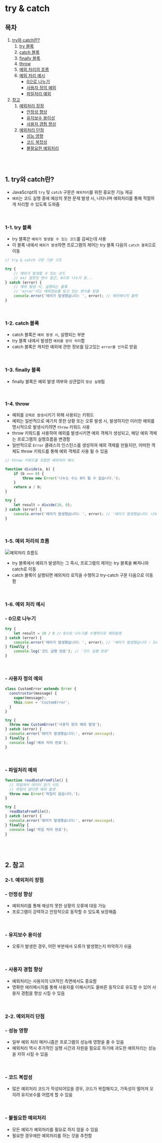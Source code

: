 # try & catch

## 목차

1. [try와 catch란?](#1-try와-catch란)
    1. [try 블록](#1-1-try-블록)
    2. [catch 블록](#1-2-catch-블록)
    3. [finally 블록](#1-3-finally-블록)
    4. [throw](#1-4-throw)
    5. [예외 처리의 흐름](#1-5-예외-처리의-흐름)
    6. [예외 처리 예시](#1-6-예외-처리-예시)
        - [0으로 나누기](#--0으로-나누기)
        - [사용자 정의 예외](#--사용자-정의-예외)
        - [파일처리 예외](#--파일처리-예외)
2. [참고](#2-참고)
    1. [예외처리 장점](#2-1-예외처리-장점)
        - [안정성 향상](#--안정성-향상)
        - [유지보수 용이성](#--유지보수-용이성)
        - [사용자 경험 향상](#--사용자-경험-향상)
    2. [예외처리 단점](#2-2-예외처리-단점)
        - [성능 영향](#--성능-영향)
        - [코드 복잡성](#--코드-복잡성)
        - [불필요한 예외처리](#--불필요한-예외처리)

<br>
<br>

## 1. try와 catch란?

- JavaScript의 `try` 및 `catch` 구문은 `예외처리`를 위한 중요한 기능 제공
- `예외`는 코드 실행 중에 예상치 못한 문제 발생 시, 나타나며 예외처리를 통해 적절하게 처리할 수 있도록 도와줌

<br>

### 1-1. try 블록

- try 블록은 `예외가 발생할 수 있는 코드`를 감싸는데 사용
- 이 블록 내에서 `예외가 발생`하면 프로그램의 제어는 try 블록 다음의 `catch 블록`으로 이동

```javascript
// try & catch 구문 기본 구조

try {
    // 예외가 발생할 수 있는 코드
    // ex) 잘못된 변수 접근, 0으로 나누기 등...
} catch (error) {
    // 예외 발생 시, 실행되는 블록
    // 'error'라는 예외정보를 담고 있는 변수를 받음
    console.error('에러가 발생했습니다: ', error); // 에러메시지 출력
}
```

<br>

### 1-2. catch 블록

- catch 블록은 `예외 발생 시`, 실행되는 부분
- try 블록 내에서 발생한 `예외를 받아 처리`함
- catch 블록은 캐치한 예외에 관한 정보를 담고있는 `error를 인자`로 받음

<br>

### 1-3. finally 블록

- finally 블록은 예외 발생 여부와 상관없이 `항상 실행`됨

<br>

### 1-4. throw

- 예외를 `강제로 발생`시키기 위해 사용되는 키워드
- 예외는 일반적으로 예기치 못한 상황 또는 오류 발생 시, 발생하지만 이러한 예외를 명시적으로 발생시키려면 `throw` 키워드 사용
- throw 키워드를 사용하여 예외를 발생시키면 예외 객체가 생성되고, 해당 예외 객체는 프로그램의 실행흐름을 변경함
- 일반적으로 `Error` 클래스의 인스턴스를 생성하여 예외 객체를 만들지만, 어떠한 객체도 throw 키워드를 통해 예외 객체로 사용 될 수 있음

```javascript
// throw 키워드를 포함한 예외처리 예시

function divide(a, b) {
    if (b === 0) {
        throw new Error('나누는 수는 0이 될 수 없습니다.');
    }
    return a / b;
}

try {
    let result = divide(10, 0);
} catch (error) {
    console.error('에러가 발생했습니다: ', error); // '에러가 발생했습니다: 나누는 수는 0이 될 수 없습니다.'
}
```

<br>

### 1-5. 예외 처리의 흐름

![예외처리 흐름도](../assets/img/JS_try,catch,finally,throw.png)

- try 블록에서 예외가 발생하는 그 즉시, 프로그램의 제어는 try 블록을 빠져나와 catch로 이동
- catch 블록이 실행되면 예외처리 로직을 수행하고 try-catch 구문 다음으로 이동함

<br>

### 1-6. 예외 처리 예시

### - 0으로 나누기

```javascript
try {
    let result = 10 / 0 // 0으로 나누기를 수행하므로 예외발생
} catch (error) {
    console.error('에러가 발생했습니다: ', error); // '에러가 발생했습니다 : Infinity'
} finally {
    console.log('코드 실행 완료'); // '코드 실행 완료'
}
```

<br>

### - 사용자 정의 예외

```javascript
class CustomError extends Error {
  constructor(message) {
    super(message);
    this.name = 'CustomError';
  }
}

try {
  throw new CustomError('사용자 정의 예외 발생');
} catch (error) {
  console.error('에러가 발생했습니다:', error.message);
} finally {
  console.log('예외 처리 완료');
}
```

<br>

### - 파일처리 예외

```javascript
function readDataFromFile() {
  // 파일에서 데이터 읽기 시도
  // 파일이 없다면 예외 발생
  throw new Error('파일이 없습니다.');
}

try {
  readDataFromFile();
} catch (error) {
  console.error('에러가 발생했습니다:', error.message);
} finally {
  console.log('파일 처리 완료');
}
```

<br>
<br>

## 2. 참고

### 2-1. 예외처리 장점

### - 안정성 향상

- 예외처리를 통해 예상치 못한 상황의 오류에 대응 가능
- 프로그램이 강력하고 안정적으로 동작할 수 있도록 보장해줌

<br>

### - 유지보수 용이성

- 오류가 발생한 경우, 어떤 부분에서 오류가 발생했는지 파악하기 쉬움

<br>

### - 사용자 경험 향상

- 예외처리는 사용자의 UX적인 측면에서도 중요함
- 명확한 에러메시지를 통해 사용자를 이해시키도 올바른 동작으로 유도할 수 있어 사용자 경험을 향상 시킬 수 있음

<br>

### 2-2. 예외처리 단점

### - 성능 영향

- 일부 예외 처리 매커니즘은 프로그램의 성능에 영향을 줄 수 있음
- 예외처리 역시 추가적인 실행 시간과 자원을 필요로 하기에 과도한 예외처리는 성능을 저하 시킬 수 있음

<br>

### - 코드 복잡성

- 많은 예외처리 코드가 작성되어있을 경우, 코드가 복잡해지고, 가독성이 떨어져 오히려 유지보수를 어렵게 할 수 있음

<br>

### - 불필요한 예외처리

- 모든 예외가 예외처리를 필요로 하지 않을 수 있음
- 필요한 경우에만 예외처리를 하는 것을 추천함